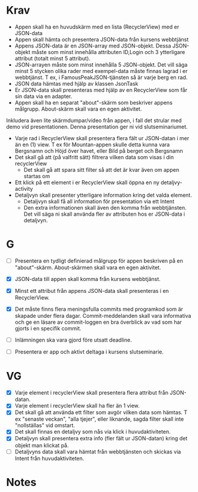 # Krav
- Appen skall ha en huvudskärm med en lista (RecyclerView) med er JSON-data
- Appen skall hämta och presentera JSON-data från kursens webbtjänst
- Appens JSON-data är en JSON-array med JSON-objekt. Dessa JSON-objekt måste som minst innehålla attributen ID,Login och 3 ytterligare attribut (totalt minst 5 attribut).
- JSON-arrayen måste som minst innehålla 5 JSON-objekt. Det vill säga minst 5 stycken olika rader med exempel-data måste finnas lagrad i er webbtjänst. T ex, i FamousPeakJSON-tjänsten så är varje berg en rad.
- JSON data hämtas med hjälp av klassen JsonTask
- Er JSON-data skall presenteras med hjälp av en RecyclerView som får sin data via en adapter.
- Appen skall ha en separat "about"-skärm som beskriver appens målgrupp. About-skärm skall vara en egen aktivitet.

Inkludera även lite skärmdumpar/video från appen, i fall det strular med demo vid presentationen. Denna presentation ger ni vid slutseminariumet.

- Varje rad i RecyclerView skall presentera flera fält ur JSON-datan i mer än en (1) view. T ex för Mountan-appen skulle detta kunna vara Bergsnamn och Höjd över havet, eller Bild på berget och Bergsnamn
- Det skall gå att (på valfritt sätt) filtrera vilken data som visas i din recyclerView
  - Det skall gå att spara sitt filter så att det är kvar även om appen startas om
- Ett klick på ett element i er RecyclerView skall öppna en ny detaljvy-activity
- Detaljvyn skall presenter ytterligare information kring det valda element.
  - Detaljvyn skall få all information för presentation via ett Intent
  - Den extra informationen skall även den komma från webbtjänsten. Det vill säga ni skall använda fler av attributen hos er JSON-data i detaljvyn.

# G
- [ ] Presentera en tydligt definierad målgrupp för appen beskriven på en "about"-skärm. About-skärmen skall vara en egen aktivitet.  
- [x] JSON-data till appen skall komma från kursens webbtjänst.  
- [x] Minst ett attribut från appens JSON-data skall presenteras i en RecyclerView.  
- [x] Det måste finns flera meningsfulla commits med programkod som är skapade under flera dagar. Commit-meddelanden skall vara informativa och ge en läsare av commit-loggen en bra överblick av vad som har gjorts i en specifik commit.  
- [ ] Inlämningen ska vara gjord före utsatt deadline.  
- [ ] Presentera er app och aktivt deltaga i kursens slutseminarie.  


# VG

- [x] Varje element i recyclerView skall presentera flera attribut från JSON-datan.  
- [x] Varje element i recyclerView skall ha fler än 1 view.  
- [x] Det skall gå att använda ett filter som avgör vilken data som hämtas. T ex "senaste veckan", "alla tjejer", eller liknande, sagda filter skall inte "nollställas" vid omstart.  
- [x] Det skall finnas en detaljvy som nås via klick i huvudaktiviteten.  
- [x] Detaljvyn skall presentera extra info (fler fält ur JSON-datan) kring det objekt man klickat på.  
- [ ] Detaljvyns data skall vara hämtat från webbtjänsten och skickas via Intent från huvudaktiviteten.  

# Notes
